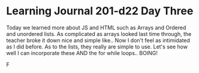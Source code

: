 # Learning Journal 201-d22 Day Three

Today we learned more about JS and HTML such as Arrays and Ordered and unordered lists.  As complicated as arrays looked last time through, the teacher broke it down nice and simple like..  Now I don't feel as intimidated as I did before.
As to the lists, they really are simple to use.
Let's see how well I can incorporate these AND the for while loops.. BOING!

F
